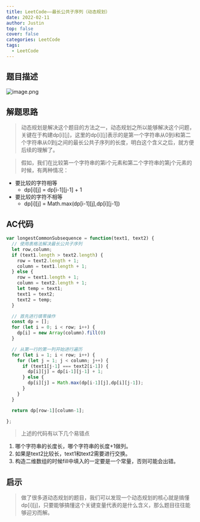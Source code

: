 ```yaml
---
title: LeetCode——最长公共子序列（动态规划）
date: 2022-02-11
author: Justin
top: false
cover: false
categories: LeetCode
tags:
  - LeetCode
---
```


## 题目描述

![image.png](https://img-blog.csdnimg.cn/img_convert/ec084e6afde668314410788e79b8cf4a.png)

## 解题思路
> 动态规划是解决这个题目的方法之一，动态规划之所以能够解决这个问题，关键在于构建dp[i][j]，这里的dp[i][j]表示的是第一个字符串从0到i和第二个字符串从0到j之间的最长公共子序列的长度，明白这个含义之后，就方便后续的理解了。

> 假如，我们在比较第一个字符串的第i个元素和第二个字符串的第j个元素的时候，有两种情况：

* 要比较的字符相等
    * dp[i][j] = dp[i-1][j-1] + 1
* 要比较的字符不相等
    * dp[i][j] = Math.max(dp[i-1][j],dp[i][j-1])

## AC代码
```js
var longestCommonSubsequence = function(text1, text2) {
  // 使用表格法解决最长公共子序列
  let row,column;
  if (text1.length > text2.length) {
    row = text2.length + 1;
    column = text1.length + 1;
  } else {
    row = text1.length + 1;
    column = text2.length + 1;
    let temp = text1;
    text1 = text2;
    text2 = temp;
  }

  // 首先进行填零操作
  const dp = [];
  for (let i = 0; i < row; i++) {
    dp[i] = new Array(column).fill(0)
  }

  // 从第一行的第一列开始进行遍历
  for (let i = 1; i < row; i++) {
    for (let j = 1; j < column; j++) {
      if (text1[j-1] === text2[i-1]) {
        dp[i][j] = dp[i-1][j-1] + 1;
      } else {
        dp[i][j] = Math.max(dp[i-1][j],dp[i][j-1]);
      }
    }
  }

  return dp[row-1][column-1];

};
```

> 上述的代码有以下几个易错点

1. 哪个字符串的长度长，哪个字符串的长度+1做列。
2. 如果是text2比较长，text1和text2需要进行交换。
3. 构造二维数组的时候fill中填入的一定要是一个常量，否则可能会出错。

## 启示
> 做了很多道动态规划的题目，我们可以发现一个动态规划的核心就是搞懂dp[i][j]，只要能够搞懂这个关键变量代表的是什么含义，那么题目往往能够迎刃而解。
